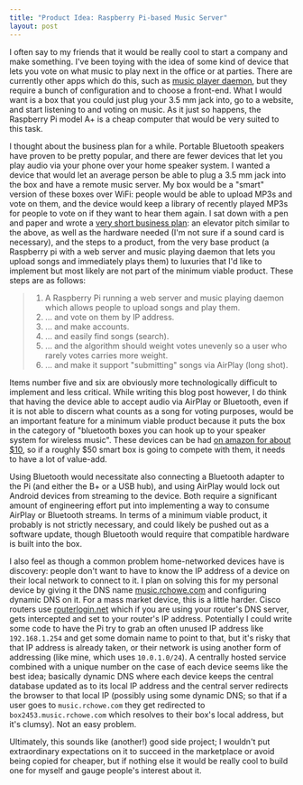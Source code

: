 ```yaml
---
title: "Product Idea: Raspberry Pi-based Music Server"
layout: post
---
```


I often say to my friends that it would be really cool to start a company and make something. I've been toying with
the idea of some kind of device that lets you vote on what music to play next in the office or at parties. There are
currently other apps which do this, such as [music player daemon](http://www.musicpd.org), but they require a bunch of
configuration and to choose a front-end. What I would want is a box that you could just plug your 3.5 mm jack into, go
to a website, and start listening to and voting on music. As it just so happens, the Raspberry Pi model A+ is a cheap
computer that would be very suited to this task.
<!--more-->

I thought about the business plan for a while. Portable Bluetooth speakers have proven to be pretty popular, and there
are fewer devices that let you play audio via your phone over your home speaker system. I wanted a device that would
let an average person be able to plug a 3.5 mm jack into the box and have a remote music server. My box would be a
"smart" version of these boxes over WiFi: people would be able to upload MP3s and vote on them, and the device would
keep a library of recently played MP3s for people to vote on if they want to hear them again. I sat down with a pen
and paper and wrote a [very short business plan]({{site.baseurl}}/assets/2015-01-04-music-server.png): an elevator
pitch similar to the above, as well as the hardware needed (I'm not sure if a sound card is necessary), and the steps
to a product, from the very base product (a Raspberry pi with a web server and music playing daemon that lets you
upload songs and immediately plays them) to luxuries that I'd like to implement but most likely are not part of the
minimum viable product. These steps are as follows:

> 1. A Raspberry Pi running a web server and music playing daemon which allows people to upload songs and play them.
> 2. ... and vote on them by IP address.
> 3. ... and make accounts.
> 4. ... and easily find songs (search).
> 5. ... and the algorithm should weight votes unevenly so a user who rarely votes carries more weight.
> 6. ... and make it support "submitting" songs via AirPlay (long shot).

Items number five and six are obviously more technologically difficult to implement and less critical. While writing
this blog post however, I do think that having the device able to accept audio via AirPlay or Bluetooth, even if it is
not able to discern what counts as a song for voting purposes, would be an important feature for a minimum viable
product because it puts the box in the category of "bluetooth boxes you can hook up to your speaker system for
wireless music". These devices can be had
[on amazon for about $10](http://www.amazon.com/BestDealUSA-Bluetooth-Receiver-Adapter-Speaker/dp/B00ANDHBNS), so if
a roughly $50 smart box is going to compete with them, it needs to have a lot of value-add.

Using Bluetooth would necessitate also connecting a Bluetooth adapter to the Pi (and either the B+ or
a USB hub), and using AirPlay would lock out Android devices from streaming to the device. Both require a significant
amount of engineering effort put into implementing a way to consume AirPlay or Bluetooth streams. In terms of a
minimum viable product, it probably is not strictly necessary, and could likely be pushed out as a software update,
though Bluetooth would require that compatible hardware is built into the box.

I also feel as though a common problem home-networked devices have is discovery: people don't want to have to know the
IP address of a device on their local network to connect to it. I plan on solving this for my personal device by
giving it the DNS name [music.rchowe.com](http://music.rchowe.com) and configuring dynamic DNS on it. For a mass
market device, this is a little harder. Cisco routers use [routerlogin.net](http://www.routerlogin.net) which if you
are using your router's DNS server, gets intercepted and set to your router's IP address. Potentially I could write
some code to have the Pi try to grab an often unused IP address like `192.168.1.254` and get some domain name to
point to that, but it's risky that that IP address is already taken, or their network is using another form of
addressing (like mine, which uses `10.0.1.0/24`). A centrally hosted service combined with a unique number on the case
of each device seems like the best idea; basically dynamic DNS where each device keeps the central database updated
as to its local IP address and the central server redirects the browser to that local IP (possibly using some dynamic
DNS; so that if a user goes to `music.rchowe.com` they get redirected to `box2453.music.rchowe.com` which resolves to
their box's local address, but it's clumsy). Not an easy problem.

Ultimately, this sounds like (another!) good side project; I wouldn't put extraordinary expectations on it to succeed
in the marketplace or avoid being copied for cheaper, but if nothing else it would be really cool to build one for
myself and gauge people's interest about it.
